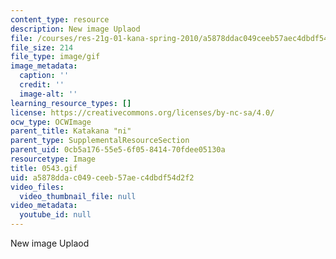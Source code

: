 ```yaml
---
content_type: resource
description: New image Uplaod
file: /courses/res-21g-01-kana-spring-2010/a5878ddac049ceeb57aec4dbdf54d2f2_0543.gif
file_size: 214
file_type: image/gif
image_metadata:
  caption: ''
  credit: ''
  image-alt: ''
learning_resource_types: []
license: https://creativecommons.org/licenses/by-nc-sa/4.0/
ocw_type: OCWImage
parent_title: Katakana "ni"
parent_type: SupplementalResourceSection
parent_uid: 0cb5a176-55e5-6f05-8414-70fdee05130a
resourcetype: Image
title: 0543.gif
uid: a5878dda-c049-ceeb-57ae-c4dbdf54d2f2
video_files:
  video_thumbnail_file: null
video_metadata:
  youtube_id: null
---
```

New image Uplaod
